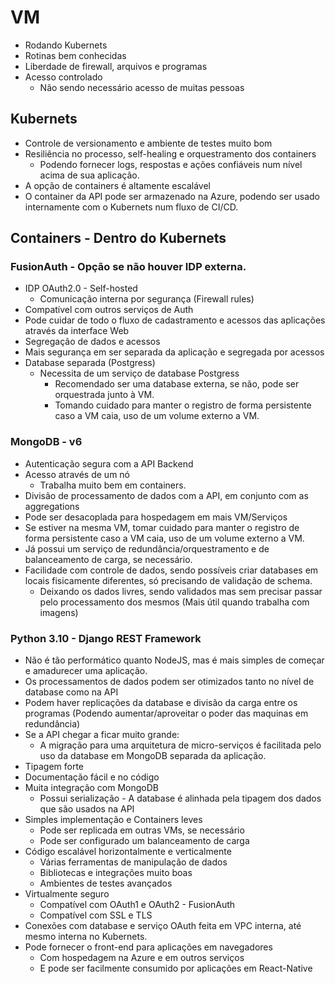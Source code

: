 # VM
- Rodando Kubernets 
- Rotinas bem conhecidas
- Liberdade de firewall, arquivos e programas
- Acesso controlado
    - Não sendo necessário acesso de muitas pessoas

## Kubernets
- Controle de versionamento e ambiente de testes muito bom
- Resiliência no processo, self-healing e orquestramento dos containers
    - Podendo fornecer logs, respostas e ações confiáveis num nível acima de sua aplicação.
- A opção de containers é altamente escalável
- O container da API pode ser armazenado na Azure, podendo ser usado internamente com o Kubernets num fluxo de CI/CD.

## Containers - Dentro do Kubernets
### FusionAuth - Opção se não houver IDP externa.
- IDP OAuth2.0 - Self-hosted 
    - Comunicação interna por segurança (Firewall rules)
- Compatível com outros serviços de Auth
- Pode cuidar de todo o fluxo de cadastramento e acessos das aplicações através da interface Web
- Segregação de dados e acessos
- Mais segurança em ser separada da aplicação e segregada por acessos
- Database separada (Postgress)
    - Necessita de um serviço de database Postgress
        - Recomendado ser uma database externa, se não, pode ser orquestrada junto à VM.
        - Tomando cuidado para manter o registro de forma persistente caso a VM caia, uso de um volume externo a VM.
### MongoDB - v6
- Autenticação segura com a API Backend
- Acesso através de um nó 
    - Trabalha muito bem em containers.
- Divisão de processamento de dados com a API, em conjunto com as aggregations
- Pode ser desacoplada para hospedagem em mais VM/Serviços
- Se estiver na mesma VM, tomar cuidado para manter o registro de forma persistente caso a VM caia, uso de um volume externo a VM.
- Já possui um serviço de redundância/orquestramento e de balanceamento de carga, se necessário.
- Facilidade com controle de dados, sendo possíveis criar databases em locais fisicamente diferentes, só precisando de validação de schema.
    - Deixando os dados livres, sendo validados mas sem precisar passar pelo processamento dos mesmos (Mais útil quando trabalha com imagens)

### Python 3.10 - Django REST Framework
- Não é tão performático quanto NodeJS, mas é mais simples de começar e amadurecer uma aplicação.
- Os processamentos de dados podem ser otimizados tanto no nível de database como na API
- Podem haver replicações da database e divisão da carga entre os programas (Podendo aumentar/aproveitar o poder das maquinas em redundância)
- Se a API chegar a ficar muito grande:
    - A migração para uma arquitetura de micro-serviços é facilitada pelo uso da database em MongoDB separada da aplicação.
- Tipagem forte
- Documentação fácil e no código
- Muita integração com MongoDB
    - Possui serialização - A database é alinhada pela tipagem dos dados que são usados na API
- Simples implementação e Containers leves
    - Pode ser replicada em outras VMs, se necessário
    - Pode ser configurado um balanceamento de carga
- Código escalável horizontalmente e verticalmente
    - Várias ferramentas de manipulação de dados
    - Bibliotecas e integrações muito boas
    - Ambientes de testes avançados
- Virtualmente seguro
    - Compatível com OAuth1 e OAuth2 - FusionAuth
    - Compatível com SSL e TLS
- Conexões com database e serviço OAuth feita em VPC interna, até mesmo interna no Kubernets.
- Pode fornecer o front-end para aplicações em navegadores 
    - Com hospedagem na Azure e em outros serviços
    - E pode ser facilmente consumido por aplicações em React-Native